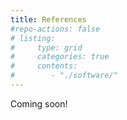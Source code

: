 ```yaml
---
title: References
#repo-actions: false
# listing: 
#     type: grid
#     categories: true
#     contents: 
#        - "./software/"
---
```

Coming soon!

